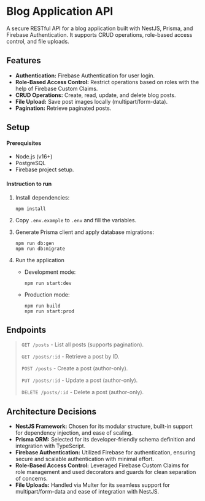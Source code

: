 # Blog Application API

A secure RESTful API for a blog application built with NestJS, Prisma, and Firebase Authentication. It supports CRUD operations, role-based access control, and file uploads.

## Features

- **Authentication:** Firebase Authentication for user login.
- **Role-Based Access Control:** Restrict operations based on roles with the help of Firebase Custom Claims.
- **CRUD Operations:** Create, read, update, and delete blog posts.
- **File Upload:** Save post images locally (multipart/form-data).
- **Pagination:** Retrieve paginated posts.

## Setup
#### Prerequisites

- Node.js (v16+)
- PostgreSQL
- Firebase project setup.

#### Instruction to run


1. Install dependencies:

    ```
    npm install
    ```

2. Copy `.env.example` to `.env` and fill the variables.

3. Generate Prisma client and apply database migrations:

    ```
    npm run db:gen
    npm run db:migrate
    ```

4. Run the application

   - Development mode:
      ```
      npm run start:dev
      ```

   - Production mode:

      ```
      npm run build
      npm run start:prod
      ```

## Endpoints

>  `GET /posts` - List all posts (supports pagination).
>
>  `GET /posts/:id` - Retrieve a post by ID.
>
>  `POST /posts` - Create a post (author-only).
>
>  `PUT /posts/:id` - Update a post (author-only).
>
>  `DELETE /posts/:id` - Delete a post (author-only).

## Architecture Decisions

  - **NestJS Framework:** Chosen for its modular structure, built-in support for dependency injection, and ease of scaling.
  - **Prisma ORM:** Selected for its developer-friendly schema definition and integration with TypeScript.
  - **Firebase Authentication:** Utilized Firebase for authentication, ensuring secure and scalable authentication with minimal effort.
  - **Role-Based Access Control:** Leveraged Firebase Custom Claims for role management and used decorators and guards for clean separation of concerns.
  - **File Uploads:** Handled via Multer for its seamless support for multipart/form-data and ease of integration with NestJS.
